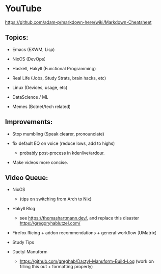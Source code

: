 # YouTube

https://github.com/adam-p/markdown-here/wiki/Markdown-Cheatsheet

## Topics:

- Emacs (EXWM, Lisp)

- NixOS (DevOps)

- Haskell, Hakyll (Functional Programming)

- Real Life (Jobs, Study Strats, brain hacks, etc)

- Linux (Devices, usage, etc)

- DataScience / ML

- Memes (Botnet/tech related)

## Improvements:

- Stop mumbling (Speak clearer, pronounciate)

- fix default EQ on voice (reduce lows, add to highs) 

  - probably post-process in kdenlive/ardour.
  
- Make videos more concise.

## Video Queue:

- NixOS
 
  - (tips on switching from Arch to Nix)

- Hakyll Blog

  - see https://thomashartmann.dev/, and replace this disaster https://gregoryhablutzel.com/

- Firefox Ricing + addon recommendations + general workflow (UMatrix)

- Study Tips

- Dactyl Manuform
  
  - https://github.com/greghab/Dactyl-Manuform-Build-Log (work on filling this out + formatting properly)
